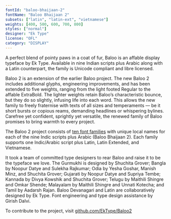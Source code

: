 ```yaml
---
fontId: "baloo-bhaijaan-2"
fontName: "Baloo Bhaijaan 2"
subsets: ["latin", "latin-ext", "vietnamese"]
weights: [400, 500, 600, 700, 800]
styles: ["normal"]
designer: "Ek Type"
license: "OFL"
category: "DISPLAY"
---
```


<p>
    A perfect blend of pointy paws in a coat of fur, Baloo is an affable display typeface by Ek Type.
    Available in nine Indian scripts plus Arabic along with a Latin counterpart, the family is Unicode compliant and
    libre licensed.
</p>
<p>
    Baloo 2 is an extension of the earlier Baloo project. The new Baloo 2 includes additional glyphs, engineering
    improvements, and has been extended to five weights, ranging from the light footed Regular to the affable ExtraBold.
    The lighter weights retain Baloo’s characteristic bounce, but they do so slightly, infusing life into each word.
    This allows the new family to freely fraternise with texts of all sizes and temperaments — be it short bursts or
    copious reams, demanding headlines or whispering bylines. Carefree yet confident, sprightly yet versatile, the
    renewed family of Baloo promises to bring warmth to every project.
</p>
<p>
    The Baloo 2 project consists of <a href="https://fonts.google.com/?query=baloo">ten font families</a> with unique
    local names for each of the nine Indic scripts plus Arabic (Baloo Bhaijaan 2). Each family supports one
    Indic/Arabic script plus Latin, Latin Extended, and Vietnamese.
</p>
<p>
    It took a team of committed type designers to rear Baloo and raise it to be the typeface we love. The Gurmukhi is
    designed by Shuchita Grover; Bangla by Noopur Datye and Sulekha Rajkumar; Odia by Yesha Goshar, Manish Minz, and
    Shuchita Grover; Gujarati by Noopur Datye and Supriya Tembe; Kannada by Divya Kowshik and Shuchita Grover; Telugu by
    Maithili Shingre and Omkar Shende; Malayalam by Maithili Shingre and Unnati Kotecha; and Tamil by Aadarsh Rajan.
    Baloo Devanagari and Latin are collaboratively designed by Ek Type. Font engineering and type design assistance by
    Girish Dalvi.
</p>
<p>
    To contribute to the project, visit <a href="https://github.com/EkType/Baloo2">github.com/EkType/Baloo2</a>
</p>